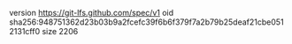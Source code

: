 version https://git-lfs.github.com/spec/v1
oid sha256:948751362d23b03b9a2fcefc39f6b6f379f7a2b79b25deaf21cbe0512131cff0
size 2206
